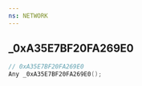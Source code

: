 ```yaml
---
ns: NETWORK
---
```

## _0xA35E7BF20FA269E0

```c
// 0xA35E7BF20FA269E0
Any _0xA35E7BF20FA269E0();
```

